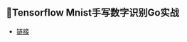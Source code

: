 ## Tensorflow Mnist手写数字识别Go实战
* [链接](http://sineyuan.github.io/2017/03/02/tensorflow-mnist-pratice/)